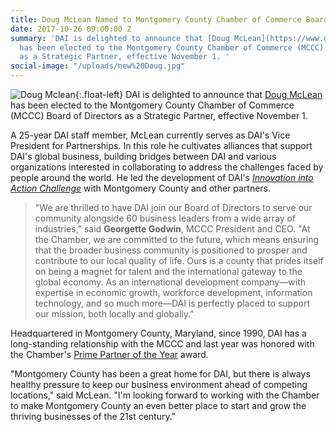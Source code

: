 ```yaml
---
title: Doug McLean Named to Montgomery County Chamber of Commerce Board
date: 2017-10-26 09:00:00 Z
summary: 'DAI is delighted to announce that [Doug McLean](https://www.dai.com/who-we-are/our-team/doug-mclean)
  has been elected to the Montgomery County Chamber of Commerce (MCCC) Board of Directors
  as a Strategic Partner, effective November 1. '
social-image: "/uploads/new%20Doug.jpg"
---
```


![Doug Mclean](/uploads/new%20Doug.jpg){:.float-left} DAI is delighted to announce that [Doug McLean](https://www.dai.com/who-we-are/our-team/doug-mclean) has been elected to the Montgomery County Chamber of Commerce (MCCC) Board of Directors as a Strategic Partner, effective November 1.

A 25-year DAI staff member, McLean currently serves as DAI's Vice President for Partnerships. In this role he cultivates alliances that support DAI's global business, building bridges between DAI and various organizations interested in collaborating to address the challenges faced by people around the world. He led the development of DAI's _[Innovation into Action Challenge](https://www.dai.com/news/innovation-action-challenge-winners-chosen)_ with Montgomery County and other partners.

> "We are thrilled to have DAI join our Board of Directors to serve our community alongside 60 business leaders from a wide array of industries," said **Georgette Godwin**, MCCC President and CEO. "At the Chamber, we are committed to the future, which means ensuring that the broader business community is positioned to prosper and contribute to our local quality of life. Ours is a county that prides itself on being a magnet for talent and the international gateway to the global economy. As an international development company—with expertise in economic growth, workforce development, information technology, and so much more—DAI is perfectly placed to support our mission, both locally and globally."

Headquartered in Montgomery County, Maryland, since 1990, DAI has a long-standing relationship with the MCCC and last year was honored with the Chamber's [Prime Partner of the Year](https://www.dai.com/news/dai-named-prime-partner-year-2016) award.

"Montgomery County has been a great home for DAI, but there is always healthy pressure to keep our business environment ahead of competing locations," said McLean. "I'm looking forward to working with the Chamber to make Montgomery County an even better place to start and grow the thriving businesses of the 21st century."